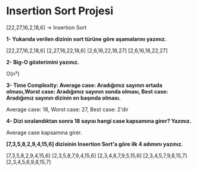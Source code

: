 # Insertion Sort Projesi

[22,27,16,2,18,6] -> Insertion Sort

**1- Yukarıda verilen dizinin sort türüne göre aşamalarını yazınız.**

[22,27,16,2,18,6]
[2,27,16,22,18,6]
[2,6,16,22,18,27]
[2,6,16,18,22,27]

**2- Big-O gösterimini yazınız.**

O(n²)

**3- Time Complexity: Average case: Aradığımız sayının ortada olması,Worst case: Aradığımız sayının sonda olması, Best case: Aradığımız sayının dizinin en başında olması.**

Average case: 18, Worst case: 27, Best case: 2'dir

**4- Dizi sıralandıktan sonra 18 sayısı hangi case kapsamına girer? Yazınız.**

Average case kapsamına girer.

**[7,3,5,8,2,9,4,15,6] dizisinin Insertion Sort'a göre ilk 4 adımını yazınız.**

[7,3,5,8,2,9,4,15,6]
[2,3,5,8,7,9,4,15,6]
[2,3,4,8,7,9,5,15,6]
[2,3,4,5,7,9,8,15,7]
[2,3,4,5,6,9,8,15,7]
